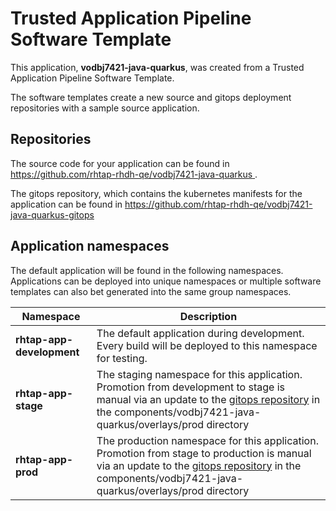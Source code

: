 # Trusted Application Pipeline Software Template

This application, **vodbj7421-java-quarkus**, was created from a Trusted Application Pipeline Software Template.

The software templates create a new source and gitops deployment repositories with a sample source application. 

## Repositories

The source code for your application can be found in [https://github.com/rhtap-rhdh-qe/vodbj7421-java-quarkus ](https://github.com/rhtap-rhdh-qe/vodbj7421-java-quarkus ).
 
The gitops repository, which contains the kubernetes manifests for the application can be found in 
[https://github.com/rhtap-rhdh-qe/vodbj7421-java-quarkus-gitops ](https://github.com/rhtap-rhdh-qe/vodbj7421-java-quarkus-gitops ) 

## Application namespaces 

The default application will be found in the following namespaces. Applications can be deployed into unique namespaces or multiple software templates can also bet generated into the same group namespaces.  

|  Namespace   |  Description   |  
| -------- | -------- |   
| **rhtap-app-development** | The default application during development. Every build will be deployed to this namespace for testing. | 
| **rhtap-app-stage** | The staging namespace for this application. Promotion from development to stage is manual via an update to the [gitops repository](https://github.com/rhtap-rhdh-qe/vodbj7421-java-quarkus-gitops ) in the components/vodbj7421-java-quarkus/overlays/prod directory |  
| **rhtap-app-prod** | The production namespace for this application. Promotion from stage to production is manual via an update to the [gitops repository](https://github.com/rhtap-rhdh-qe/vodbj7421-java-quarkus-gitops ) in the components/vodbj7421-java-quarkus/overlays/prod directory | 